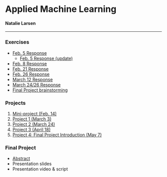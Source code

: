# Applied Machine Learning
#### Natalie Larsen

* * *

### Exercises
- [Feb. 5 Response](https://natallzl.github.io/data310/Feb5Response.html)
  - [Feb. 5 Response (update)](Feb5Response_update.md)
- [Feb. 8 Response](https://natallzl.github.io/data310/Feb8Response.html)
- [Feb. 21 Response](https://natallzl.github.io/data310/Feb21Response.html)
- [Feb. 26 Response](https://natallzl.github.io/data310/Feb26Response.html)
- [March 12 Response](https://natallzl.github.io/data310/March12Response.html)
- [March 24/26 Response](https://natallzl.github.io/data310/March24Response.html)
- [Final Project brainstorming](https://natallzl.github.io/data310/FinalProjectBrainstorm.html)

### Projects
1. [Mini-project (Feb. 14)](https://natallzl.github.io/data310/miniProject1.html)
2. [Project 1 (March 3)](https://natallzl.github.io/data310/Project1.html)
3. [Project 2 (March 24)](https://natallzl.github.io/data310/Project2.html)
4. [Project 3 (April 18)](https://natallzl.github.io/data310/Project3.html)
5. [Project 4: Final Project Introduction (May 7)](https://natallzl.github.io/data310/Project4.html)

### Final Project
- [Abstract](https://natallzl.github.io/data310/FinalAbstract.html)
- Presentation slides
- Presentation video & script
